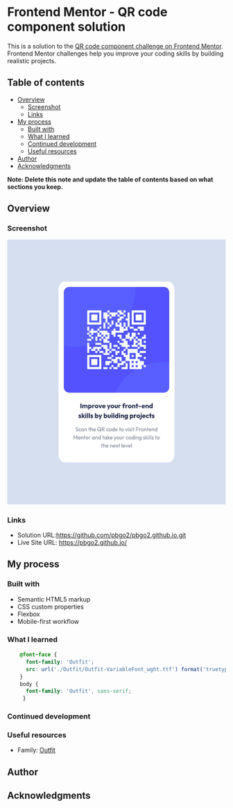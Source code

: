 # Frontend Mentor - QR code component solution

This is a solution to the [QR code component challenge on Frontend Mentor](https://www.frontendmentor.io/challenges/qr-code-component-iux_sIO_H). Frontend Mentor challenges help you improve your coding skills by building realistic projects. 

## Table of contents

- [Overview](#overview)
  - [Screenshot](#screenshot)
  - [Links](#links)
- [My process](#my-process)
  - [Built with](#built-with)
  - [What I learned](#what-i-learned)
  - [Continued development](#continued-development)
  - [Useful resources](#useful-resources)
- [Author](#author)
- [Acknowledgments](#acknowledgments)

**Note: Delete this note and update the table of contents based on what sections you keep.**

## Overview

### Screenshot

![](./screenshot.jpg)

### Links

- Solution URL:https://github.com/pbgo2/pbgo2.github.io.git 
- Live Site URL: https://pbgo2.github.io/ 

## My process

### Built with

- Semantic HTML5 markup
- CSS custom properties
- Flexbox
- Mobile-first workflow

### What I learned

```css
    @font-face {
      font-family: 'Outfit';
      src: url('./Outfit/Outfit-VariableFont_wght.ttf') format('truetype');
    }
    body {
      font-family: 'Outfit', sans-serif;
     }
```

### Continued development

### Useful resources
- Family: [Outfit](https://fonts.google.com/specimen/Outfit)

## Author

## Acknowledgments
